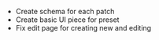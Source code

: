 - Create schema for each patch
- Create basic UI piece for preset
- Fix edit page for creating new and editing
